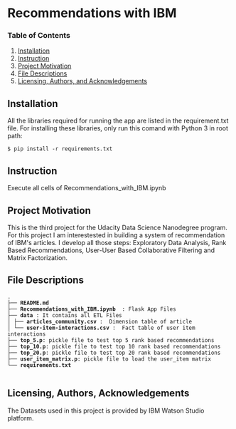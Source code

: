 # Recommendations with IBM

### Table of Contents

1. [Installation](#installation)
2. [Instruction](#instruction)
2. [Project Motivation](#motivation)
3. [File Descriptions](#files)
4. [Licensing, Authors, and Acknowledgements](#licensing)


## Installation <a name="installation"></a>

All the libraries required for running the app are listed in the requirement.txt file.
For installing these libraries, only run this comand with Python 3 in root path:

```
$ pip install -r requirements.txt
```


## Instruction <a name="instruction"></a>

Execute all cells of Recommendations_with_IBM.ipynb


## Project Motivation<a name="motivation"></a>

This is the third project for the Udacity Data Science Nanodegree program. For this project I am interestested in building a system of recommendation of IBM's articles. I develop all those steps: Exploratory Data Analysis,  Rank Based Recommendations, User-User Based Collaborative Filtering and Matrix Factorization.


## File Descriptions <a name="files"></a>
<pre>
<code>.
├── <b>README.md</b>
├── <b>Recommendations_with_IBM.ipynb </b> : Flask App Files
├── <b>data</b> : It contains all ETL Files 
│ ├── <b>articles_community.csv</b> :  Dimension table of article  
│ └── <b>user-item-interactions.csv</b> :  Fact table of user item interactions  
├── <b>top_5.p</b>: pickle file to test top 5 rank based recommendations
├── <b>top_10.p</b>: pickle file to test top 10 rank based recommendations
├── <b>top_20.p</b>: pickle file to test top 20 rank based recommendations
├── <b>user_item_matrix.p</b>: pickle file to load the user_item matrix
└── <b>requirements.txt</b>
 </code>
</pre>


## Licensing, Authors, Acknowledgements<a name="licensing"></a>

The Datasets used in this project is provided by IBM Watson Studio platform.
